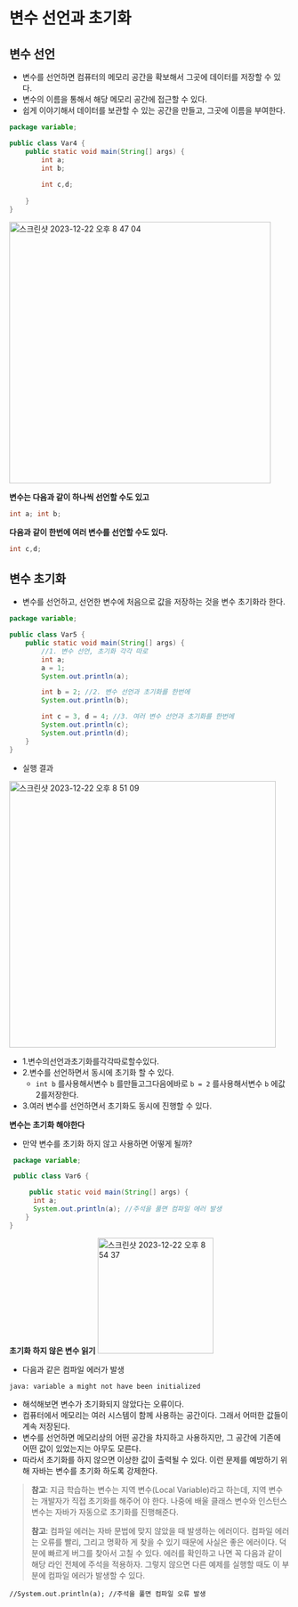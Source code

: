 # 변수 선언과 초기화
## 변수 선언
- 변수를 선언하면 컴퓨터의 메모리 공간을 확보해서 그곳에 데이터를 저장할 수 있다.
- 변수의 이름을 통해서 해당 메모리 공간에 접근할 수 있다.
- 쉽게 이야기해서 데이터를 보관할 수 있는 공간을 만들고, 그곳에 이름을 부여한다.

```java
package variable;

public class Var4 {
    public static void main(String[] args) {
        int a;
        int b;
        
        int c,d;
        
    }
}
```

<img width="470" alt="스크린샷 2023-12-22 오후 8 47 04" src="https://github.com/ajhwan/Java/assets/129160008/78ad7ba6-9170-427d-972c-ef1e6a8fa759">

**변수는 다음과 같이 하나씩 선언할 수도 있고**
```java
int a; int b;
```
**다음과 같이 한번에 여러 변수를 선언할 수도 있다.**
```java
int c,d;
```

## 변수 초기화
- 변수를 선언하고, 선언한 변수에 처음으로 값을 저장하는 것을 변수 초기화라 한다.

```java
package variable;

public class Var5 {
    public static void main(String[] args) {
        //1. 변수 선언, 초기화 각각 따로
        int a;
        a = 1;
        System.out.println(a);

        int b = 2; //2. 변수 선언과 초기화를 한번에
        System.out.println(b);

        int c = 3, d = 4; //3. 여러 변수 선언과 초기화를 한번에
        System.out.println(c);
        System.out.println(d);
    }
}
```
- 실행 결과
<img width="479" alt="스크린샷 2023-12-22 오후 8 51 09" src="https://github.com/ajhwan/Java/assets/129160008/9b3e0353-b6f2-4579-90f1-dfe0dad66cdb">

- 1.변수의선언과초기화를각각따로할수있다.
- 2.변수를 선언하면서 동시에 초기화 할 수 있다.
  - `int b` 를사용해서변수 `b` 를만들고그다음에바로 `b = 2` 를사용해서변수 `b` 에값2를저장한다.
- 3.여러 변수를 선언하면서 초기화도 동시에 진행할 수 있다.

**변수는 초기화 해야한다**
- 만약 변수를 초기화 하지 않고 사용하면 어떻게 될까?

```java
 package variable;

 public class Var6 {

     public static void main(String[] args) {
      int a;
      System.out.println(a); //주석을 풀면 컴파일 에러 발생
    }
}
```

**초기화 하지 않은 변수 읽기**
<img width="208" alt="스크린샷 2023-12-22 오후 8 54 37" src="https://github.com/ajhwan/Java/assets/129160008/5b9731a0-4cfa-497f-932d-7f47af684a1b">

- 다음과 같은 컴파일 에러가 발생 
```
java: variable a might not have been initialized
```
- 해석해보면 변수가 초기화되지 않았다는 오류이다.
- 컴퓨터에서 메모리는 여러 시스템이 함께 사용하는 공간이다. 그래서 어떠한 값들이 계속 저장된다.
- 변수를 선언하면 메모리상의 어떤 공간을 차지하고 사용하지만, 그 공간에 기존에 어떤 값이 있었는지는 아무도 모른다.
- 따라서 초기화를 하지 않으면 이상한 값이 출력될 수 있다. 이런 문제를 예방하기 위해 자바는 변수를 초기화 하도록 강제한다.


> **참고**: 지금 학습하는 변수는 지역 변수(Local Variable)라고 하는데, 지역 변수는 개발자가 직접 초기화를 해주어 야 한다. 나중에 배울 클래스 변수와 인스턴스 변수는 자바가 자동으로 초기화를 진행해준다.
> 
> **참고**: 컴파일 에러는 자바 문법에 맞지 않았을 때 발생하는 에러이다. 컴파일 에러는 오류를 빨리, 그리고 명확하 게 찾을 수 있기 때문에 사실은 좋은 에러이다. 덕분에 빠르게 버그를 찾아서 고칠 수 있다.
에러를 확인하고 나면 꼭 다음과 같이 해당 라인 전체에 주석을 적용하자. 그렇지 않으면 다른 예제를 실행할 때도 이 부 분에 컴파일 에러가 발생할 수 있다.
```
//System.out.println(a); //주석을 풀면 컴파일 오류 발생
```
